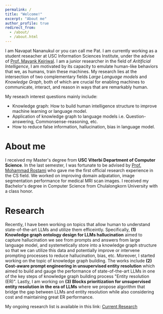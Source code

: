```yaml
---
permalink: /
title: "Welcome!"
excerpt: "About me"
author_profile: true
redirect_from: 
  - /about/
  - /about.html
---
```


I am Navapat Nananukul or you can call me Pat. I am currently working as a student reseacher at USC Information Sciences Institute, under the advise of [Prof. Mayank Kejriwal](https://viterbi.usc.edu/directory/faculty/Kejriwal/Mayank). I am a junior researcher in the field of _Aritificial Intelligence_, I am motivated by its capacity to emulate human-like behaviors that we, as humans, train these machines. My research lies at the intersection of two complementary fields _Large Language models_ and _Knowledge Graph_, both of which are crucial for enabling machines to communicate, interact, and reason in ways that are remarkably human.

My reseach interest questions mainly include:

- Knowledge graph: How to build human intelligence structure to improve machine learning or language model.
- Application of knowledge graph to language models i.e. Question-answering, Commonsense-reasoning, etc.
- How to reduce false information, hallucination, bias in language model.



About me
======

I received my Master's degree from **USC Viterbi Department of Computer Science**. In the last semester, I was fortunate to be advised by [Prof. Mohammad Rostami](https://viterbi.usc.edu/directory/faculty/Rostami/Mohammad) who gave me the first official research experience in the CS field. We worked on improving domain adpatation, image segmentation performance for medical MRI scan images. I received my Bachelor's degree in Computer Science from Chulalongkorn University with a class honor.

Research
======

Recently, I have been working on topics that allow human to understand state-of-the-art LLMs and utilize them efficeintly. Specifically, **(1) Knowledge graph ontology design for LLMs hallucination** aimed to capture hallucination we see from prompts and answers from large language model, and systemetically store into a knowledge graph structure so that we can utilize this data and potentially improve or intervene prompting processes to reduce hallucination, bias, etc. Moreover, I started working on the topic of knowledge graph building. The works include **(2) Cost-aware prompt engineering in unsupervised entity resolution** which aimed to build and gauge the performance of state-of-the-art LLMs in one of the key steps of knowledge graph building process "Entity resolution (ER)". Lastly, I am working on **(3) Blocks prioritization for unsupervised entity resolution in the era of LLMs** where we propose algorithm that bridge the gap between LLMs and entity resolution while also considering cost and maintaining great ER performance.

My ongoing research list is available in this link: [Current Research](https://navapatn.github.io/talks/)

